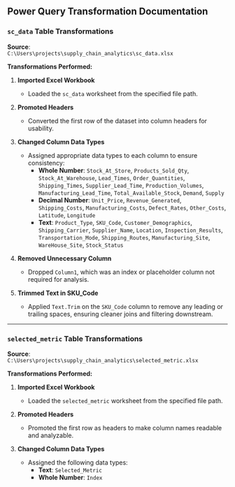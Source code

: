 
##  Power Query Transformation Documentation  


### `sc_data` Table Transformations

**Source**:  
`C:\Users\projects\supply_chain_analytics\sc_data.xlsx`

**Transformations Performed:**

1. **Imported Excel Workbook**  
   - Loaded the `sc_data` worksheet from the specified file path.

2. **Promoted Headers**  
   - Converted the first row of the dataset into column headers for usability.

3. **Changed Column Data Types**  
   - Assigned appropriate data types to each column to ensure consistency:
     - **Whole Number**: `Stock_At_Store`, `Products_Sold_Qty`, `Stock_At_Warehouse`, `Lead_Times`, `Order_Quantities`, `Shipping_Times`, `Supplier_Lead_Time`, `Production_Volumes`, `Manufacturing_Lead_Time`, `Total_Available_Stock`, `Demand`, `Supply`
     - **Decimal Number**: `Unit_Price`, `Revenue_Generated`, `Shipping_Costs`, `Manufacturing_Costs`, `Defect_Rates`, `Other_Costs`, `Latitude`, `Longitude`
     - **Text**: `Product_Type`, `SKU_Code`, `Customer_Demographics`, `Shipping_Carrier`, `Supplier_Name`, `Location`, `Inspection_Results`, `Transportation_Mode`, `Shipping_Routes`, `Manufacturing_Site`, `WareHouse_Site`, `Stock_Status`

4. **Removed Unnecessary Column**  
   - Dropped `Column1`, which was an index or placeholder column not required for analysis.

5. **Trimmed Text in SKU_Code**  
   - Applied `Text.Trim` on the `SKU_Code` column to remove any leading or trailing spaces, ensuring cleaner joins and filtering downstream.

---

###  `selected_metric` Table Transformations

**Source**:  
`C:\Users\projects\supply_chain_analytics\selected_metric.xlsx`

**Transformations Performed:**

1. **Imported Excel Workbook**  
   - Loaded the `selected_metric` worksheet from the specified file path.

2. **Promoted Headers**  
   - Promoted the first row as headers to make column names readable and analyzable.

3. **Changed Column Data Types**  
   - Assigned the following data types:
     - **Text**: `Selected_Metric`
     - **Whole Number**: `Index`


